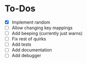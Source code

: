 # To-Dos

- [x] Implement random
- [ ] Allow changing key mappings
- [ ] Add beeping (currently just warns)
- [ ] Fix rest of quirks
- [ ] Add tests
- [ ] Add documentation
- [ ] Add debugger
